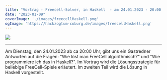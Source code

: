 ```yaml
---
title: "Vortrag - Freecell-Solver, in Haskell  - am 24.01.2023 - 20:00 Uhr - Hlg. Kreuzstr. 3 in Coburg"
date: "2023-01-09"
coverImage: './images/freecellHaskell.png'
ogImage: 'https://hackzogtum-coburg.de/images/freecellHaskell.png'
---
```


![](../images/freecellHaskell.png)

---
Am Dienstag, den 24.01.2023 ab ca 20:00 Uhr, gibt uns ein Gastredner Antworten auf die Fragen: "Wie löst man FreeCell algorithmisch?" und "Wie programmiere ich das in Haskell?". Im Vortrag wird die Lösungsstrategie für beliebige FreeCell-Spiele erläutert. Im zweiten Teil wird die Lösung in Haskell vorgestellt.  
